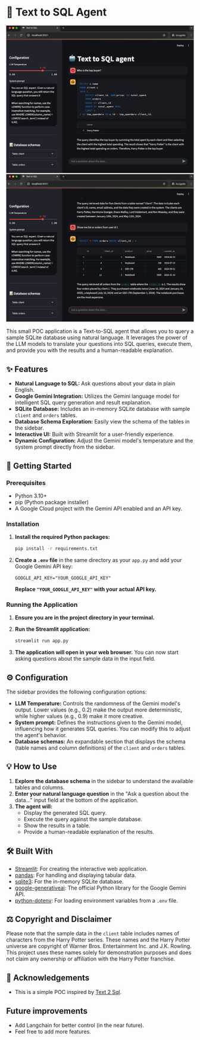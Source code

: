 # 🤖 Text to SQL Agent

![image](./images/screen1.png)
![image](./images/screen2.png)



This small POC application is a Text-to-SQL agent that allows you to query a sample SQLite database using natural language. It leverages the power of the LLM models to translate your questions into SQL queries, execute them, and provide you with the results and a human-readable explanation.

## ✨ Features

- **Natural Language to SQL:** Ask questions about your data in plain English.
- **Google Gemini Integration:** Utilizes the Gemini language model for intelligent SQL query generation and result explanation.
- **SQLite Database:** Includes an in-memory SQLite database with sample `client` and `orders` tables.
- **Database Schema Exploration:** Easily view the schema of the tables in the sidebar.
- **Interactive UI:** Built with Streamlit for a user-friendly experience.
- **Dynamic Configuration:** Adjust the Gemini model's temperature and the system prompt directly from the sidebar.

## 🚀 Getting Started

### Prerequisites

- Python 3.10+
- pip (Python package installer)
- A Google Cloud project with the Gemini API enabled and an API key.

### Installation

1.  **Install the required Python packages:**

    ```bash
    pip install -r requirements.txt
    ```

2.  **Create a `.env` file** in the same directory as your `app.py` and add your Google Gemini API key:

    ```
    GOOGLE_API_KEY="YOUR_GOOGLE_API_KEY"
    ```

    **Replace `"YOUR_GOOGLE_API_KEY"` with your actual API key.**

### Running the Application

1.  **Ensure you are in the project directory in your terminal.**
2.  **Run the Streamlit application:**

    ```bash
    streamlit run app.py
    ```

3.  **The application will open in your web browser.** You can now start asking questions about the sample data in the input field.

## ⚙️ Configuration

The sidebar provides the following configuration options:

- **LLM Temperature:** Controls the randomness of the Gemini model's output. Lower values (e.g., 0.2) make the output more deterministic, while higher values (e.g., 0.9) make it more creative.
- **System prompt:** Defines the instructions given to the Gemini model, influencing how it generates SQL queries. You can modify this to adjust the agent's behavior.
- **Database schemas:** An expandable section that displays the schema (table names and column definitions) of the `client` and `orders` tables.

## 💡 How to Use

1.  **Explore the database schema** in the sidebar to understand the available tables and columns.
2.  **Enter your natural language question** in the "Ask a question about the data..." input field at the bottom of the application.
3.  **The agent will:**
    - Display the generated SQL query.
    - Execute the query against the sample database.
    - Show the results in a table.
    - Provide a human-readable explanation of the results.

## 🛠️ Built With

- [Streamlit](https://streamlit.io/): For creating the interactive web application.
- [pandas](https://pandas.pydata.org/): For handling and displaying tabular data.
- [sqlite3](https://docs.python.org/3/library/sqlite3.html): For the in-memory SQLite database.
- [google-generativeai](https://googleapis.github.io/python-genai/): The official Python library for the Google Gemini API.
- [python-dotenv](https://pypi.org/project/python-dotenv/): For loading environment variables from a `.env` file.

## ⚖️ Copyright and Disclaimer

Please note that the sample data in the `client` table includes names of characters from the Harry Potter series. These names and the Harry Potter universe are copyright of Warner Bros. Entertainment Inc. and J.K. Rowling. This project uses these names solely for demonstration purposes and does not claim any ownership or affiliation with the Harry Potter franchise.

## 🙏 Acknowledgements

- This is a simple POC inspired by [Text 2 Sql](https://www.text2sql.ai/).

## Future improvements
- Add Langchain for better control (in the near future).
- Feel free to add more features.